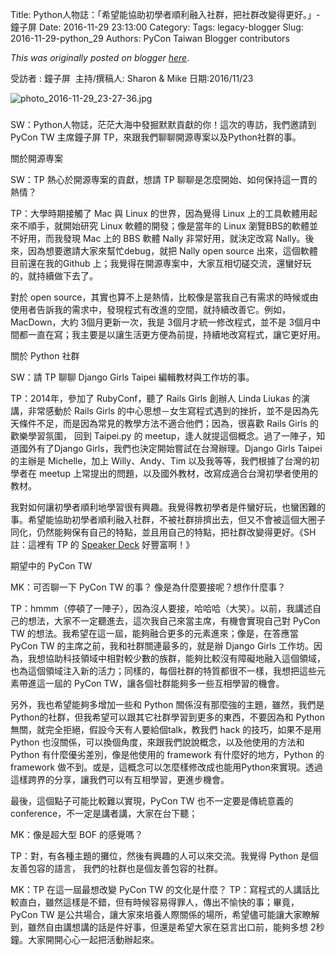 Title: Python人物誌：「希望能協助初學者順利融入社群，把社群改變得更好。」- 鐘子屏
Date: 2016-11-29 23:13:00
Category:
Tags: legacy-blogger
Slug: 2016-11-29-python_29
Authors: PyCon Taiwan Blogger contributors

*This was originally posted on blogger [here](https://pycontw.blogspot.com/2016/11/python_29.html)*.

<!--more-->

受訪者 : 鐘子屏  主持/撰稿人: Sharon & Mike 日期:2016/11/23  







![photo_2016-11-29_23-27-36.jpg](https://lh4.googleusercontent.com/Vuxx_4E5HBjVGMQEdlw0-LBm41GY5Ljmjjn9SwzWz9-i1o1Wy3xsqU9hNitFIs7B5WDQyG8GkT7Mis_jIjm74TeD1-wEbL5oSV9QuShHR-phhAZGWHLeMhzHwLkI2iPA5PVfdnMZ)  





###
SW：Python人物誌，茫茫大海中發掘默默貢獻的你！這次的専訪，我們邀請到 PyCon TW 主席鐘子屏 TP，來跟我們聊聊開源専案以及Python社群的事。






關於開源専案

SW：TP 熱心於開源専案的貢獻，想請 TP 聊聊是怎麼開始、如何保持這一貫的熱情？

TP：大學時期接觸了 Mac 與 Linux 的世界，因為覺得 Linux 上的工具軟體用起來不順手，就開始研究 Linux 軟體的開發；像是當年的 Linux 瀏覽BBS的軟體並不好用，而我發現 Mac 上的 BBS 軟體 Nally 非常好用，就決定改寫 Nally。後來，因為想要邀請大家來幫忙debug，就把 Nally open source 出來，這個軟體目前還在我的Github 上；我覺得在開源専案中，大家互相切磋交流，還蠻好玩的，就持續做下去了。




對於 open source，其實也算不上是熱情，比較像是當我自己有需求的時候或由使用者告訴我的需求中，發現程式有改進的空間，就持續改善它。例如， MacDown，大約 3個月更新一次，我是 3個月才統一修改程式，並不是 3個月中間都一直在寫；我主要是以讓生活更方便為前提，持續地改寫程式，讓它更好用。






關於 Python 社群

SW：請 TP 聊聊 Django Girls Taipei 編輯教材與工作坊的事。

TP：2014年，參加了 RubyConf，聽了 Rails Girls 創辦人 Linda Liukas 的演講，非常感動於 Rails Girls 的中心思想－女生寫程式遇到的挫折，並不是因為先天條件不足，而是因為常見的教學方法不適合他們；因為，很喜歡 Rails Girls 的歡樂學習氛圍， 回到 Taipei.py 的 meetup，逢人就提這個概念。過了一陣子，知道國外有了Django Girls，我們也決定開始嘗試在台灣辦理。Django Girls Taipei 的主辦是 Michelle，加上 Willy、Andy、Tim 以及我等等，我們根據了台灣的初學者在 meetup 上常提出的問題，以及國外教材，改寫成適合台灣初學者使用的教材。




我對如何讓初學者順利地學習很有興趣。我覺得教初學者是件蠻好玩，也蠻困難的事。希望能協助初學者順利融入社群，不被社群排擠出去，但又不會被這個大圈子同化，仍然能夠保有自己的特點，並且用自己的特點，把社群改變得更好。《SH註：這裡有 TP 的 [Speaker Deck](https://speakerdeck.com/uranusjr) 好豐富啊！》




期望中的 PyCon TW

MK：可否聊一下 PyCon TW 的事？ 像是為什麼要接呢？想作什麼事？

TP：hmmm（停頓了一陣子），因為沒人要接，哈哈哈（大笑）。以前，我講述自己的想法，大家不一定聽進去，這次我自己來當主席，有機會實現自己對 PyCon TW 的想法。我希望在這一屆，能夠融合更多的元素進來；像是，在答應當 PyCon TW 的主席之前，我和社群關連最多的，就是辦 Django Girls 工作坊。因為，我想協助科技領域中相對較少數的族群，能夠比較沒有障礙地融入這個領域，也為這個領域注入新的活力；同樣的，每個社群的特質都很不一樣，我想把這些元素帶進這一屆的 PyCon TW，讓各個社群能夠多一些互相學習的機會。




另外，我也希望能夠多增加一些和 Python 關係沒有那麼強的主題，雖然，我們是Python的社群，但我希望可以跟其它社群學習到更多的東西，不要因為和 Python 無關，就完全拒絕，假設今天有人要給個talk，教我們 hack 的技巧，如果不是用 Python 也沒關係，可以換個角度，來跟我們說說概念，以及他使用的方法和 Python 有什麼優劣差別，像是他使用的 framework 有什麼好的地方，Python 的 framework 做不到。或是，這概念可以怎麼樣修改成也能用Python來實現。透過這樣跨界的分享，讓我們可以有互相學習，更進步機會。




最後，這個點子可能比較難以實現，PyCon TW 也不一定要是傳統意義的 conference，不一定是講者講，大家在台下聽；




MK：像是超大型 BOF 的感覺嗎？

TP：對，有各種主題的攤位，然後有興趣的人可以來交流。我覺得 Python 是個友善包容的語言， 我們的社群也是個友善包容的社群。




MK：TP 在這一屆最想改變 PyCon TW 的文化是什麼？
TP：寫程式的人講話比較直白，雖然這樣是不錯，但有時候容易得罪人，傳出不愉快的事；畢竟，PyCon TW 是公共場合，讓大家來培養人際關係的場所，希望儘可能讓大家瞭解到，雖然自由講想講的話是件好事，但還是希望大家在惡言出口前，能夠多想 2秒鐘。大家開開心心一起把活動辦起來。  
